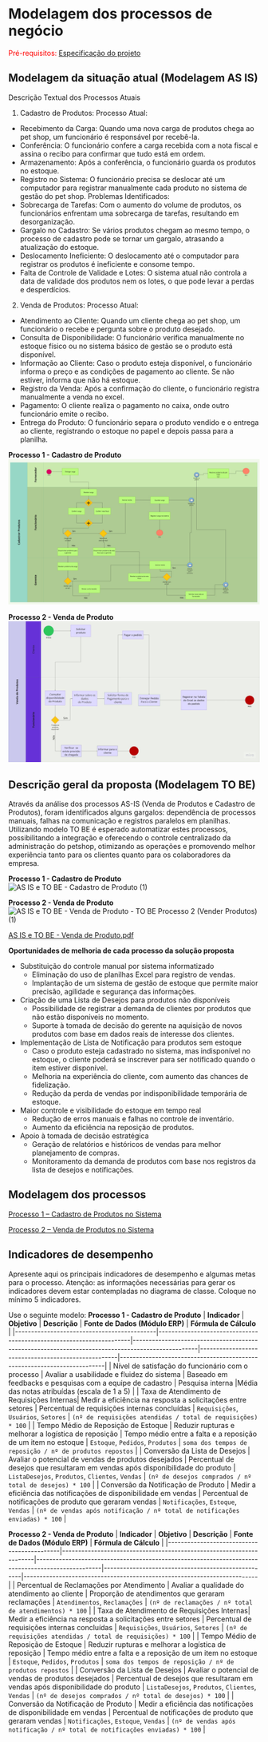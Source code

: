 # Modelagem dos processos de negócio

<span style="color:red">Pré-requisitos: <a href="02-Especificacao.md"> Especificação do projeto</a></span>



## Modelagem da situação atual (Modelagem AS IS)

Descrição Textual dos Processos Atuais
1. Cadastro de Produtos:
Processo Atual:
- Recebimento da Carga: Quando uma nova carga de produtos chega ao pet shop, um funcionário é responsável por recebê-la.
- Conferência: O funcionário confere a carga recebida com a nota fiscal e assina o recibo para confirmar que tudo está em ordem.
- Armazenamento: Após a conferência, o funcionário guarda os produtos no estoque.
- Registro no Sistema: O funcionário precisa se deslocar até um computador para registrar manualmente cada produto no sistema de gestão do pet shop.
Problemas Identificados:
- Sobrecarga de Tarefas: Com o aumento do volume de produtos, os funcionários enfrentam uma sobrecarga de tarefas, resultando em desorganização.
- Gargalo no Cadastro: Se vários produtos chegam ao mesmo tempo, o processo de cadastro pode se tornar um gargalo, atrasando a atualização do estoque.
- Deslocamento Ineficiente: O deslocamento até o computador para registrar os produtos é ineficiente e consome tempo.
- Falta de Controle de Validade e Lotes: O sistema atual não controla a data de validade dos produtos nem os lotes, o que pode levar a perdas e desperdícios.

2. Venda de Produtos:
Processo Atual:
- Atendimento ao Cliente: Quando um cliente chega ao pet shop, um funcionário o recebe e pergunta sobre o produto desejado.
- Consulta de Disponibilidade: O funcionário verifica manualmente no estoque físico ou no sistema básico de gestão se o produto está disponível.
- Informação ao Cliente: Caso o produto esteja disponível, o funcionário informa o preço e as condições de pagamento ao cliente. Se não estiver, informa que não há estoque.
- Registro da Venda: Após a confirmação do cliente, o funcionário registra manualmente a venda no excel.
- Pagamento: O cliente realiza o pagamento no caixa, onde outro funcionário emite o recibo.
- Entrega do Produto: O funcionário separa o produto vendido e o entrega ao cliente, registrando o estoque no papel e depois passa para a planilha.


**Processo 1 - Cadastro de Produto**
![AS IS - Cadastro de Produto - AS IS Processo 1 (Cadastrar Produtos)](images/AsIs_Cadastro.jpg)

**Processo 2 - Venda de Produto**
![AS IS - Venda de Produto - AS IS Processo 2 (Vender Produtos)](images/as_is_venda.jpg)


## Descrição geral da proposta (Modelagem TO BE)

Através da  análise dos processos AS-IS (Venda de Produtos e Cadastro de Produtos), foram identificados alguns gargalos: dependência de processos manuais, falhas na comunicação e registros paralelos em planilhas. Utilizando modelo TO BE é esperado automatizar estes processos, possibilitando a integração e oferecendo o controle centralizado da administração do petshop, otimizando as operações e promovendo melhor experiência tanto para os clientes quanto para os colaboradores da empresa.


**Processo 1 - Cadastro de Produto**
![AS IS e TO BE - Cadastro de Produto (1)](https://github.com/user-attachments/assets/3a394931-dfa7-4fe0-8502-0d74815dc702)




**Processo 2 - Venda de Produto**
![AS IS e TO BE - Venda de Produto - TO BE Processo 2 (Vender Produtos) (1)](https://github.com/user-attachments/assets/5f75506b-0ed3-49ee-b524-52c16f2f8a16)


[AS IS e TO BE - Venda de Produto.pdf](https://github.com/user-attachments/files/19694499/AS.IS.e.TO.BE.-.Venda.de.Produto.pdf)

**Oportunidades de melhoria de cada processo da solução proposta**
- Substituição do controle manual por sistema informatizado
  - Eliminação do uso de planilhas Excel para registro de vendas.
  - Implantação de um sistema de gestão de estoque que permite maior precisão, agilidade e segurança das informações.
- Criação de uma Lista de Desejos para produtos não disponíveis
  - Possibilidade de registrar a demanda de clientes por produtos que não estão disponíveis no momento.
  - Suporte à tomada de decisão do gerente na aquisição de novos produtos com base em dados reais de interesse dos clientes.
- Implementação de Lista de Notificação para produtos sem estoque
  - Caso o produto esteja cadastrado no sistema, mas indisponível no estoque, o cliente poderá se inscrever para ser notificado quando o item estiver disponível.
  - Melhoria na experiência do cliente, com aumento das chances de fidelização.
  - Redução da perda de vendas por indisponibilidade temporária de estoque.
- Maior controle e visibilidade do estoque em tempo real
  - Redução de erros manuais e falhas no controle de inventário.
  - Aumento da eficiência na reposição de produtos.
- Apoio à tomada de decisão estratégica
  - Geração de relatórios e históricos de vendas para melhor planejamento de compras.
  - Monitoramento da demanda de produtos com base nos registros da lista de desejos e notificações. 


## Modelagem dos processos

[Processo 1 – Cadastro de Produtos no Sistema](https://github.com/ICEI-PUC-Minas-PCO-SI/2025-1-p3-tiapn-si-grupo-6/blob/main/docs/processes/processo-1-Cadastro_de_produtos_no_sistema.md)

[Processo 2 – Venda de Produtos no Sistema](https://github.com/ICEI-PUC-Minas-PCO-SI/2025-1-p3-tiapn-si-grupo-6/blob/main/docs/processes/processo-2-Venda_de_produtos.md)


## Indicadores de desempenho

Apresente aqui os principais indicadores de desempenho e algumas metas para o processo. Atenção: as informações necessárias para gerar os indicadores devem estar contempladas no diagrama de classe. Coloque no mínimo 5 indicadores.

Use o seguinte modelo:
**Processo 1 - Cadastro de Produto**
| **Indicador**                              | **Objetivo**                                                       | **Descrição**                                                                                   | **Fonte de Dados (Módulo ERP)**                     | **Fórmula de Cálculo**                                                   |
|--------------------------------------------|---------------------------------------------------------------------|--------------------------------------------------------------------------------------------------|----------------------------------------------------|-------------------------------------------------------------------------|
| Nível de satisfação do funcionário com o processo  | Avaliar a usabilidade e fluidez do sistema                     | Baseado em feedbacks e pesquisas com a equipe de cadastro                                            | Pesquisa interna                      |Média das notas atribuídas (escala de 1 a 5)              |
| Taxa de Atendimento de Requisições Internas| Medir a eficiência na resposta a solicitações entre setores        | Percentual de requisições internas concluídas                                                   | `Requisições`, `Usuários`, `Setores`               | `(nº de requisições atendidas / total de requisições) * 100`          |
| Tempo Médio de Reposição de Estoque        | Reduzir rupturas e melhorar a logística de reposição               | Tempo médio entre a falta e a reposição de um item no estoque                                   | `Estoque`, `Pedidos`, `Produtos`                   | `soma dos tempos de reposição / nº de produtos repostos`              |
| Conversão da Lista de Desejos              | Avaliar o potencial de vendas de produtos desejados                | Percentual de desejos que resultaram em vendas após disponibilidade do produto                 | `ListaDesejos`, `Produtos`, `Clientes`, `Vendas`   | `(nº de desejos comprados / nº total de desejos) * 100`               |
| Conversão da Notificação de Produto        | Medir a eficiência das notificações de disponibilidade em vendas   | Percentual de notificações de produto que geraram vendas                                        | `Notificações`, `Estoque`, `Vendas`                | `(nº de vendas após notificação / nº total de notificações enviadas) * 100` |




**Processo 2 - Venda de Produto**
| **Indicador**                              | **Objetivo**                                                       | **Descrição**                                                                                   | **Fonte de Dados (Módulo ERP)**                     | **Fórmula de Cálculo**                                                   |
|--------------------------------------------|---------------------------------------------------------------------|--------------------------------------------------------------------------------------------------|----------------------------------------------------|-------------------------------------------------------------------------|
| Percentual de Reclamações por Atendimento  | Avaliar a qualidade do atendimento ao cliente                      | Proporção de atendimentos que geraram reclamações                                               | `Atendimentos`, `Reclamações`                      | `(nº de reclamações / nº total de atendimentos) * 100`                 |
| Taxa de Atendimento de Requisições Internas| Medir a eficiência na resposta a solicitações entre setores        | Percentual de requisições internas concluídas                                                   | `Requisições`, `Usuários`, `Setores`               | `(nº de requisições atendidas / total de requisições) * 100`          |
| Tempo Médio de Reposição de Estoque        | Reduzir rupturas e melhorar a logística de reposição               | Tempo médio entre a falta e a reposição de um item no estoque                                   | `Estoque`, `Pedidos`, `Produtos`                   | `soma dos tempos de reposição / nº de produtos repostos`              |
| Conversão da Lista de Desejos              | Avaliar o potencial de vendas de produtos desejados                | Percentual de desejos que resultaram em vendas após disponibilidade do produto                 | `ListaDesejos`, `Produtos`, `Clientes`, `Vendas`   | `(nº de desejos comprados / nº total de desejos) * 100`               |
| Conversão da Notificação de Produto        | Medir a eficiência das notificações de disponibilidade em vendas   | Percentual de notificações de produto que geraram vendas                                        | `Notificações`, `Estoque`, `Vendas`                | `(nº de vendas após notificação / nº total de notificações enviadas) * 100` |




